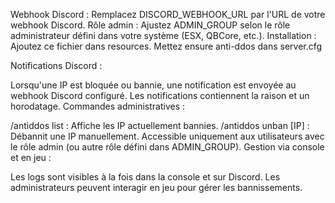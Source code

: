Webhook Discord : Remplacez DISCORD_WEBHOOK_URL par l'URL de votre webhook Discord.
Rôle admin : Ajustez ADMIN_GROUP selon le rôle administrateur défini dans votre système (ESX, QBCore, etc.).
Installation :
Ajoutez ce fichier dans resources.
Mettez ensure anti-ddos dans server.cfg 

Notifications Discord :

Lorsqu'une IP est bloquée ou bannie, une notification est envoyée au webhook Discord configuré.
Les notifications contiennent la raison et un horodatage.
Commandes administratives :

/antiddos list : Affiche les IP actuellement bannies.
/antiddos unban [IP] : Débannit une IP manuellement.
Accessible uniquement aux utilisateurs avec le rôle admin (ou autre rôle défini dans ADMIN_GROUP).
Gestion via console et en jeu :

Les logs sont visibles à la fois dans la console et sur Discord.
Les administrateurs peuvent interagir en jeu pour gérer les bannissements.
